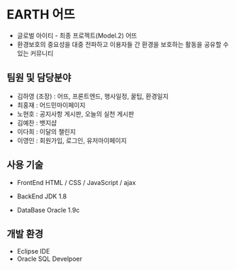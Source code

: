 # EARTH 어뜨
  - 글로벌 아이티 - 최종 프로젝트(Model.2) 어뜨
  - 환경보호의 중요성을 대중 전파하고 이용자들 간 환경을 보호하는 활동을 공유할 수 있는 커뮤니티
  
## 팀원 및 담당분야
  - 김하영 (조장) : 어뜨, 프론트엔드, 행사일정, 꿀팁, 환경일지 
  - 최홍재 : 어드민마이페이지
  - 노현호 : 공지사항 게시판, 오늘의 실천 게시판
  - 김예찬 : 뱃지샵
  - 이다희 : 이달의 챌린지
  - 이영인 : 회원가입, 로그인, 유저마이페이지

## 사용 기술
  - FrontEnd
    HTML / CSS / JavaScript / ajax
    
  - BackEnd
    JDK 1.8
    
  - DataBase
    Oracle 1.9c
   
## 개발 환경
  - Eclipse IDE
  - Oracle SQL Develpoer
  


